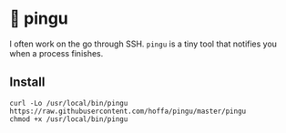 # 🐧 pingu

I often work on the go through SSH. `pingu` is a tiny tool that notifies you when a process finishes.

## Install

```
curl -Lo /usr/local/bin/pingu https://raw.githubusercontent.com/hoffa/pingu/master/pingu
chmod +x /usr/local/bin/pingu
```
